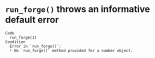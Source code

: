 # `run_forge()` throws an informative default error

    Code
      run_forge(1)
    Condition
      Error in `run_forge()`:
      ! No `run_forge()` method provided for a number object.

